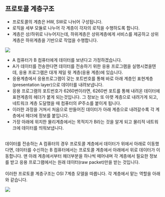 ## 프로토콜 계층구조

* 프로토콜의 계층은 HW, SW로 나뉘어 구성됩니다.
* 로직을 세부 모듈로 나누어 각 계층이 각자의 로직을 수행하도록 합니다.
* 계층은 상/하위로 나누어지는데, 하위계층은 상위계층에게 서비스를 제공하고 상위계층은 하위계층을 기반으로 작업을 수행합니다.

![](https://www.electronicdesign.com/sites/electronicdesign.com/files/uploads/2013/03/0313_WTD_ZigBee_F1.gif)


* A 컴퓨터가 B 컴퓨터에게 데이터를 보낸다고 가정하겠습니다. 
* A가 데이터를 전송한다면 데이터를 전송하기 위한 응용 프로그램을 실행시켰을텐데, 응용 프로그램은 대개 제일 윗 계층(응용 계층)에 있습니다. 
* 응용계층에서 응용프로그램이 갖는 포트번호를 통해 바로 아래 계층인 표현계층(presentation layer)으로 데이터를 내려보냅니다.
* 응용 프로그램의 포트번호가 6260번이라면, 6260번 포트를 통해 내려온 데이터에 표현계층의 헤더가 붙게 되는것입니다.
 그 정보는 또 아랫 계층으로 내려가게 되고, 네트워크 계층 도달했을 때 컴퓨터의 iP주소를 붙이게 됩니다. 
* 이러한 과정을 거쳐서 처음으로 만들어진 데이터가 아래 계층으로 내려갈수록 각 계층에서 헤더에 정보를 붙입니다.
* 가장 아래에 위치한 물리계층에서는 목적지가 B라는 것을 알게 되고 물리적 네트워크에 데이터를 띄워보냅니다.
<br><br>


데이터를 전송하는 A 컴퓨터의 경우 프로토콜 계층에서 데이터가 위에서 아래로 이동했다면, 
데이터를 수신하는 B 컴퓨터에서는 프로토콜 계층에서 아래에서 위로 데이터가 이동합니다.
맨 아래 계층에서부터 헤더부분을 하나씩 떼어내며 각 계층에서 필요한 정보를 받고 응용 프로그램에서는 원래 데이터(raw packet)만을 받는 것입니다.
<br><br>
이러한 프로토콜 계층구조는 OSI 7계층 모델을 따릅니다. 각 계층에서 맡는 역할을 아래와 같습니다. 


![](https://t1.daumcdn.net/thumb/R1280x0/?fname=http://t1.daumcdn.net/brunch/service/user/1dLN/image/bUFeQaguJSj5R9vfN-Bbef54J68.jpg)
